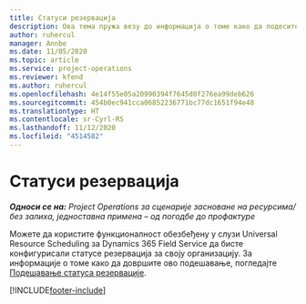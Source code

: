 ```yaml
---
title: Статуси резервација
description: Ова тема пружа везу до информација о томе како да подесите статусе резервација за услугу Project Operations.
author: ruhercul
manager: Annbe
ms.date: 11/05/2020
ms.topic: article
ms.service: project-operations
ms.reviewer: kfend
ms.author: ruhercul
ms.openlocfilehash: 4e14f55e05a20990394f7645d0f276ea99deb626
ms.sourcegitcommit: 454b0ec941cca06852236771bc77dc1651f94e48
ms.translationtype: HT
ms.contentlocale: sr-Cyrl-RS
ms.lasthandoff: 11/12/2020
ms.locfileid: "4514582"
---
```

# <a name="booking-statuses"></a>Статуси резервација

_**Односи се на:** Project Operations за сценарије засноване на ресурсима/без залиха, једноставна примена – од погодбе до профактуре_

Можете да користите функционалност обезбеђену у слузи Universal Resource Scheduling за Dynamics 365 Field Service да бисте конфигурисали статусе резервација за своју организацију. За информације о томе како да довршите ово подешавање, погледајте [Подешавање статуса резервације](https://docs.microsoft.com/dynamics365/field-service/set-up-booking-statuses).


[!INCLUDE[footer-include](../includes/footer-banner.md)]